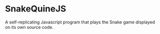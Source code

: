 # SnakeQuineJS
A self-replicating Javascript program that plays the Snake game displayed on its own source code.
